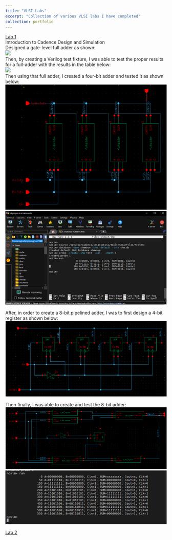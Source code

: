 ```yaml
---
title: "VLSI Labs"
excerpt: "Collection of various VLSI labs I have completed"
collection: portfolio
---
```


<u>Lab 1</u><br>
Introduction to Cadence Design and Simulation<br>
Designed a gate-level full adder as shown: <br><img src = "images./Lab1FA.png"><br> Then, by creating a Verilog test fixture, I was able to test the proper results for a full-adder with the results in the table below: <br><img src = "images./Lab1FATest.png"><br> 
Then using that full adder, I created a four-bit adder and tested it as shown below: <br>
<img src = "images/Lab1FBA.png"><img src = "images/Lab1FBATest.png"> <br>

After, in order to create a 8-bit pipelined adder, I was to first design a 4-bit register as shown below: <br>
<img src = "images/Lab1_4bitreg.png"> <br>

Then finally, I was able to create and test the 8-bit adder: <br>
<img src = "images/Lab1_8bitAdder.png"><img src = "images/Lab1_8bitAdderTest.png"> <br>

<u>Lab 2</u><br>


